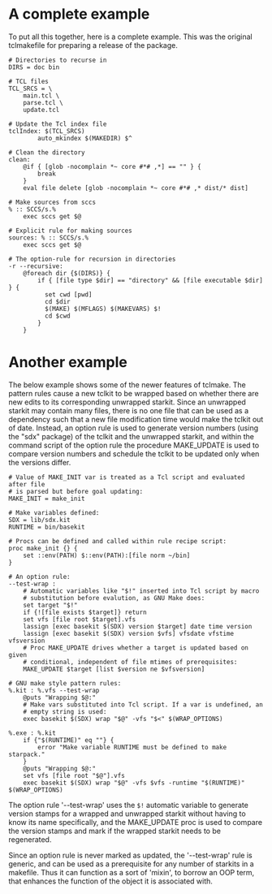 # A complete example

To put all this together, here is a complete example.  This was the original tclmakefile for preparing a release of the package.

    # Directories to recurse in
    DIRS = doc bin
    
    # TCL files
    TCL_SRCS = \
    	main.tcl \
    	parse.tcl \
    	update.tcl
    
    # Update the Tcl index file
    tclIndex: $(TCL_SRCS)
            auto_mkindex $(MAKEDIR) $^
    
    # Clean the directory
    clean:
		@if { [glob -nocomplain *~ core #*# ,*] == "" } {
    	    break
    	}
    	eval file delete [glob -nocomplain *~ core #*# ,* dist/* dist]
    
    # Make sources from sccs
    % :: SCCS/s.%
    	exec sccs get $@
    
    # Explicit rule for making sources
    sources: % :: SCCS/s.%
    	exec sccs get $@
    
    # The option-rule for recursion in directories
    -r --recursive:
		@foreach dir {$(DIRS)} {
    	    if { [file type $dir] == "directory" && [file executable $dir] } {
    		  set cwd [pwd]
    		  cd $dir
    		  $(MAKE) $(MFLAGS) $(MAKEVARS) $!
    		  cd $cwd
    	    }
    	}

# Another example

The below example shows some of the newer features of tclmake.  The pattern rules cause a new tclkit to be wrapped based on whether there are new edits to its corresponding unwrapped starkit.  Since an unwrapped starkit may contain many files, there is no one file that can be used as a dependency such that a new file modification time would make the tclkit out of date.  Instead, an option rule is used to generate version numbers (using the "sdx" package) of the tclkit and the unwrapped starkit, and within the command script of the option rule the procedure MAKE_UPDATE is used to compare version numbers and schedule the tclkit to be updated only when the versions differ.

    # Value of MAKE_INIT var is treated as a Tcl script and evaluated after file
    # is parsed but before goal updating:
    MAKE_INIT = make_init
    
    # Make variables defined:
    SDX = lib/sdx.kit
    RUNTIME = bin/basekit
    
    # Procs can be defined and called within rule recipe script:
    proc make_init {} {
    	set ::env(PATH) $::env(PATH):[file norm ~/bin]
    }
    
    # An option rule:
    --test-wrap :
    	# Automatic variables like "$!" inserted into Tcl script by macro
    	# substitution before evalution, as GNU Make does:
    	set target "$!"
    	if {![file exists $target]} return
    	set vfs [file root $target].vfs
    	lassign [exec basekit $(SDX) version $target] date time version
    	lassign [exec basekit $(SDX) version $vfs] vfsdate vfstime vfsversion
    	# Proc MAKE_UPDATE drives whether a target is updated based on given
    	# conditional, independent of file mtimes of prerequisites:
    	MAKE_UPDATE $target [list $version ne $vfsversion]
    
    # GNU make style pattern rules:
    %.kit : %.vfs --test-wrap
    	@puts "Wrapping $@:"
    	# Make vars substituted into Tcl script. If a var is undefined, an
    	# empty string is used:
    	exec basekit $(SDX) wrap "$@" -vfs "$<" $(WRAP_OPTIONS)
    
    %.exe : %.kit
    	if {"$(RUNTIME)" eq ""} {
    		error "Make variable RUNTIME must be defined to make starpack."
    	}
    	@puts "Wrapping $@:"
    	set vfs [file root "$@"].vfs
    	exec basekit $(SDX) wrap "$@" -vfs $vfs -runtime "$(RUNTIME)" $(WRAP_OPTIONS)
    	
The option rule '--test-wrap' uses the `$!` automatic variable to generate version stamps for a wrapped and unwrapped starkit without having to know its name specifically, and the MAKE_UPDATE proc is used to compare the version stamps and mark if the wrapped starkit needs to be regenerated.

Since an option rule is never marked as updated, the '--test-wrap' rule is 
generic, and can be used as a prerequisite for any number of starkits in a 
makefile.  Thus it can function as a sort of 'mixin', to borrow an OOP term, 
that enhances the function of the object it is associated with.